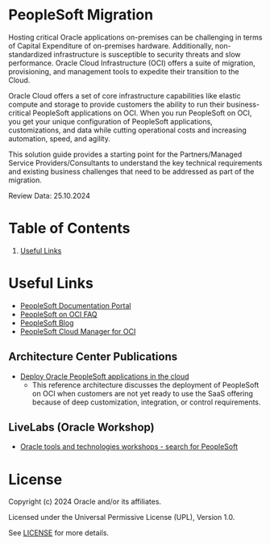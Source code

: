 # PeopleSoft Migration

Hosting critical Oracle applications on-premises can be challenging in terms of Capital Expenditure of on-premises hardware. Additionally, non-standardized infrastructure is susceptible to security threats and slow performance. Oracle Cloud Infrastructure (OCI) offers a suite of migration, provisioning, and management tools to expedite their transition to the Cloud.

Oracle Cloud offers a set of core infrastructure capabilities like elastic compute and storage to provide customers the ability to run their business-critical PeopleSoft applications on OCI. When you run PeopleSoft on OCI, you get your unique configuration of PeopleSoft applications, customizations, and data while cutting operational costs and increasing automation, speed, and agility.

This solution guide provides a starting point for the Partners/Managed Service Providers/Consultants to understand the key technical requirements and existing business challenges that need to be addressed as part of the migration.


Review Data: 25.10.2024
  
# Table of Contents

1. [Useful Links](#useful-links)


# Useful Links

- [PeopleSoft Documentation Portal](https://docs.oracle.com/cd/E17566_01/epm91pbr0/eng/psbooks/psft_docall.htm#hcmdoc)
- [PeopleSoft on OCI FAQ](https://docs.oracle.com/cd/E52319_01/infoportal/peoplesoft_cloud_faq.html)
- [PeopleSoft Blog](https://blogs.oracle.com/peoplesoft/)
- [PeopleSoft Cloud Manager for OCI](https://docs.oracle.com/cd/F57917_01/psft/pdf/pcd91cmif-b062022.pdf)

## Architecture Center Publications

- [Deploy Oracle PeopleSoft applications in the cloud](https://docs.oracle.com/en/solutions/deploy-psft-oci/index.html#GUID-8C3F22E6-92AB-47E1-B4E8-E806C7202A05)
    - This reference architecture discusses the deployment of PeopleSoft on OCI when customers are not yet ready to use the SaaS offering because of deep customization, integration, or control requirements. 

## LiveLabs (Oracle Workshop)

- [Oracle tools and technologies workshops - search for PeopleSoft](https://apexapps.oracle.com/pls/apex/r/dbpm/livelabs/home)


# License

Copyright (c) 2024 Oracle and/or its affiliates.

Licensed under the Universal Permissive License (UPL), Version 1.0.

See [LICENSE](https://github.com/oracle-devrel/technology-engineering/blob/folder-structure/LICENSE) for more details.
